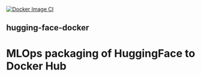 [![Docker Image CI](https://github.com/LoicSteve/hugging-face-docker/actions/workflows/docker-image.yml/badge.svg)](https://github.com/LoicSteve/hugging-face-docker/actions/workflows/docker-image.yml)

## hugging-face-docker
# MLOps packaging of HuggingFace to Docker Hub
